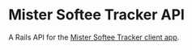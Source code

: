 # Mister Softee Tracker API

A Rails API for the [Mister Softee Tracker client app](https://github.com/erikwithuhk/mister-softee-tracker-client).
